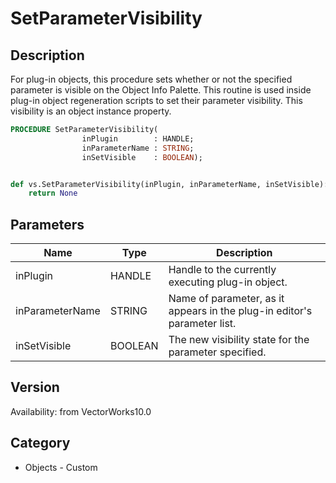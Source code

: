 # SetParameterVisibility

## Description
For plug-in objects, this procedure sets whether or not the specified parameter is visible on the Object Info Palette.  This routine is used inside plug-in object regeneration scripts to set their parameter visibility.  This visibility is an object instance property.

```pascal
PROCEDURE SetParameterVisibility(
				inPlugin        : HANDLE;
				inParameterName : STRING;
				inSetVisible    : BOOLEAN);
```

```python

def vs.SetParameterVisibility(inPlugin, inParameterName, inSetVisible):
    return None
```

## Parameters
|Name|Type|Description|
|---|---|---|
|inPlugin|HANDLE|Handle to the currently executing plug-in object.|
|inParameterName|STRING|Name of parameter, as it appears in the plug-in editor's parameter list.|
|inSetVisible|BOOLEAN|The new visibility state for the parameter specified. |

## Version
Availability: from VectorWorks10.0
## Category
* Objects - Custom

